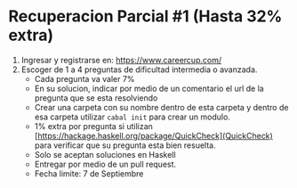 # Recuperacion Parcial #1 (Hasta 32% extra)

1. Ingresar y registrarse en: https://www.careercup.com/
2. Escoger de 1 a 4 preguntas de dificultad intermedia o avanzada.
    - Cada pregunta va valer 7%
    - En su solucion, indicar por medio de un     comentario el url de la pregunta que se esta resolviendo
    - Crear una carpeta con su nombre dentro de esta carpeta y dentro de esa carpeta utilizar `cabal init` para crear un modulo.
    - 1% extra por pregunta si utilizan [https://hackage.haskell.org/package/QuickCheck](QuickCheck) para verificar que su pregunta esta bien resuelta.
    - Solo se aceptan soluciones en Haskell
    - Entregar por medio de un pull request.
    - Fecha limite: 7 de Septiembre